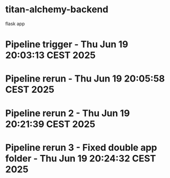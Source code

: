 # titan-alchemy-backend
flask app
# Pipeline trigger - Thu Jun 19 20:03:13 CEST 2025
# Pipeline rerun - Thu Jun 19 20:05:58 CEST 2025
# Pipeline rerun 2 - Thu Jun 19 20:21:39 CEST 2025
# Pipeline rerun 3 - Fixed double app folder - Thu Jun 19 20:24:32 CEST 2025
